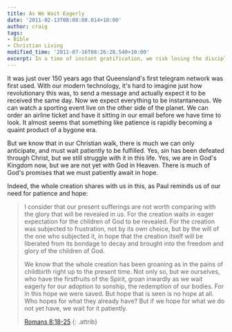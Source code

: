 ```yaml
---
title: As We Wait Eagerly
date: '2011-02-13T08:08:00.014+10:00'
author: craig
tags:
- Bible
- Christian Living
modified_time: '2011-07-16T08:26:28.540+10:00'
excerpt: In a time of instant gratification, we risk losing the discipline of patience. This is rarely more true than in our anticipation of the fulfilment of God's promises. Yet patience and hope go hand in hand.
---
```

It was just over 150 years ago that Queensland's first telegram network was first used. With our modern technology, it's hard to imagine just how revolutionary this was, to send a message and actually expect it to be received the same day. Now we expect everything to be instantaneous. We can watch a sporting event live on the other side of the planet. We can order an airline ticket and have it sitting in our email before we have time to look. It almost seems that something like patience is rapidly becoming a quaint product of a bygone era.

But we know that in our Christian walk, there is much we can only anticipate, and must wait patiently to be fulfilled. Yes, sin has been defeated through Christ, but we still struggle with it in this life. Yes, we are in God's Kingdom now, but we are not yet with God in Heaven. There is much of God's promises that we must patiently await in hope.

Indeed, the whole creation shares with us in this, as Paul reminds us of our need for patience and hope:

> I consider that our present sufferings are not worth comparing with the glory that will be revealed in us. For the creation waits in eager expectation for the children of God to be revealed. For the creation was subjected to frustration, not by its own choice, but by the will of the one who subjected it, in hope that the creation itself will be liberated from its bondage to decay and brought into the freedom and glory of the children of God.
> 
> We know that the whole creation has been groaning as in the pains of childbirth right up to the present time. Not only so, but we ourselves, who have the firstfruits of the Spirit, groan inwardly as we wait eagerly for our adoption to sonship, the redemption of our bodies. For in this hope we were saved. But hope that is seen is no hope at all. Who hopes for what they already have? But if we hope for what we do not yet have, we wait for it patiently.
> 
> [Romans 8:18-25](http://www.biblegateway.com/passage/?search=Romans+8:18-25)
> {: .attrib}
